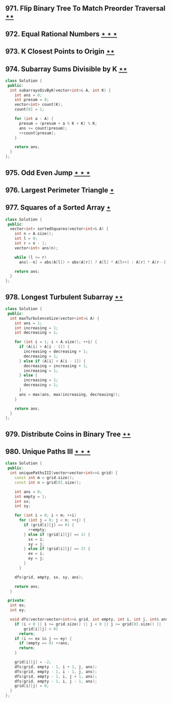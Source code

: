 ## 971. Flip Binary Tree To Match Preorder Traversal [$\star\star$](https://leetcode.com/problems/flip-binary-tree-to-match-preorder-traversal)

## 972. Equal Rational Numbers [$\star\star\star$](https://leetcode.com/problems/equal-rational-numbers)

## 973. K Closest Points to Origin [$\star\star$](https://leetcode.com/problems/k-closest-points-to-origin)

## 974. Subarray Sums Divisible by K [$\star\star$](https://leetcode.com/problems/subarray-sums-divisible-by-k)

```cpp
class Solution {
 public:
  int subarraysDivByK(vector<int>& A, int K) {
    int ans = 0;
    int presum = 0;
    vector<int> count(K);
    count[0] = 1;

    for (int a : A) {
      presum = (presum + a % K + K) % K;
      ans += count[presum];
      ++count[presum];
    }

    return ans;
  }
};
```

## 975. Odd Even Jump [$\star\star\star$](https://leetcode.com/problems/odd-even-jump)

## 976. Largest Perimeter Triangle [$\star$](https://leetcode.com/problems/largest-perimeter-triangle)

## 977. Squares of a Sorted Array [$\star$](https://leetcode.com/problems/squares-of-a-sorted-array)

```cpp
class Solution {
 public:
  vector<int> sortedSquares(vector<int>& A) {
    int n = A.size();
    int l = 0;
    int r = n - 1;
    vector<int> ans(n);

    while (l <= r)
      ans[--n] = abs(A[l]) > abs(A[r]) ? A[l] * A[l++] : A[r] * A[r--];

    return ans;
  }
};
```

## 978. Longest Turbulent Subarray [$\star\star$](https://leetcode.com/problems/longest-turbulent-subarray)

```cpp
class Solution {
 public:
  int maxTurbulenceSize(vector<int>& A) {
    int ans = 1;
    int increasing = 1;
    int decreasing = 1;

    for (int i = 1; i < A.size(); ++i) {
      if (A[i] > A[i - 1]) {
        increasing = decreasing + 1;
        decreasing = 1;
      } else if (A[i] < A[i - 1]) {
        decreasing = increasing + 1;
        increasing = 1;
      } else {
        increasing = 1;
        decreasing = 1;
      }
      ans = max(ans, max(increasing, decreasing));
    }

    return ans;
  }
};
```

## 979. Distribute Coins in Binary Tree [$\star\star$](https://leetcode.com/problems/distribute-coins-in-binary-tree)

## 980. Unique Paths III [$\star\star\star$](https://leetcode.com/problems/unique-paths-iii)

```cpp
class Solution {
 public:
  int uniquePathsIII(vector<vector<int>>& grid) {
    const int m = grid.size();
    const int n = grid[0].size();

    int ans = 0;
    int empty = 1;
    int sx;
    int sy;

    for (int i = 0; i < m; ++i)
      for (int j = 0; j < n; ++j) {
        if (grid[i][j] == 0) {
          ++empty;
        } else if (grid[i][j] == 1) {
          sx = i;
          sy = j;
        } else if (grid[i][j] == 2) {
          ex = i;
          ey = j;
        }
      }

    dfs(grid, empty, sx, sy, ans);

    return ans;
  }

 private:
  int ex;
  int ey;

  void dfs(vector<vector<int>>& grid, int empty, int i, int j, int& ans) {
    if (i < 0 || i >= grid.size() || j < 0 || j >= grid[0].size() ||
        grid[i][j] < 0)
      return;
    if (i == ex && j == ey) {
      if (empty == 0) ++ans;
      return;
    }

    grid[i][j] = -2;
    dfs(grid, empty - 1, i + 1, j, ans);
    dfs(grid, empty - 1, i - 1, j, ans);
    dfs(grid, empty - 1, i, j + 1, ans);
    dfs(grid, empty - 1, i, j - 1, ans);
    grid[i][j] = 0;
  }
};
```
